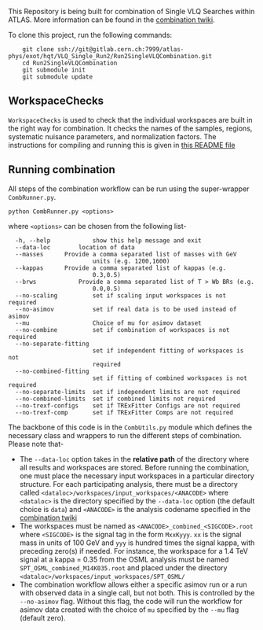 This Repository is being built for combination of  Single VLQ Searches within ATLAS. More information can be found in the [combination twiki](https://twiki.cern.ch/twiki/bin/viewauth/AtlasProtected/SingleCombinationRun2).

To clone this project, run the following commands:

```
	git clone ssh://git@gitlab.cern.ch:7999/atlas-phys/exot/hqt/VLQ_Single_Run2/Run2SingleVLQCombination.git
	cd Run2SingleVLQCombination
	git submodule init
	git submodule update
```

## WorkspaceChecks

``WorkspaceChecks`` is used to check that the individual workspaces are built in the right way for combination. It checks the names of the samples, regions, systematic nuisance parameters, and normalization factors. The instructions for compiling and running this is given in [this README file](https://gitlab.cern.ch/atlas-phys/exot/hqt/VLQ_Single_Run2/Run2SingleVLQCombination/-/blob/master/WorkspaceChecks/README.rst)


## Running combination

All steps of the combination workflow can be run using the super-wrapper `CombRunner.py`. 

```
python CombRunner.py <options>
```
where `<options>` can be chosen from the following list-

```
  -h, --help            show this help message and exit
  --data-loc		location of data
  --masses		Provide a comma separated list of masses with GeV
                        units (e.g. 1200,1600)
  --kappas		Provide a comma separated list of kappas (e.g.
                        0.3,0.5)
  --brws	    	Provide a comma separated list of T > Wb BRs (e.g.
                        0.0,0.5)
  --no-scaling          set if scaling input workspaces is not required
  --no-asimov           set if real data is to be used instead of asimov
  --mu	                Choice of mu for asimov dataset
  --no-combine          set if combination of workspaces is not required
  --no-separate-fitting
                        set if independent fitting of workspaces is not
                        required
  --no-combined-fitting
                        set if fitting of combined workspaces is not required
  --no-separate-limits  set if independent limits are not required
  --no-combined-limits  set if combined limits not required
  --no-trexf-configs    set if TRExFitter Configs are not required
  --no-trexf-comp       set if TRExFitter Comps are not required
```
The backbone of this code is in the `CombUtils.py` module which defines the necessary class and wrappers to run the different steps of combination. Please note that-

- The `--data-loc` option takes in the **relative path** of the directory where all results and workspaces are stored. Before running the combination, one must place the necessary input workspaces in a particular directory structure. For each participating analysis, there must be a directory called `<dataloc>/workspaces/input_workspaces/<ANACODE>` where `<dataloc>` is the directory specified by the `--data-loc` option (the default choice is `data`) and `<ANACODE>` is the analysis codename specified in the [combination twiki](https://twiki.cern.ch/twiki/bin/viewauth/AtlasProtected/SingleCombinationRun2)
- The workspaces must be named as `<ANACODE>_combined_<SIGCODE>.root` where `<SIGCODE>` is the signal tag in the form `MxxKyyy`. `xx` is the signal mass in units of 100 GeV and `yyy` is hundred times the signal kappa, with preceding zero(s) if needed. For instance, the workspace for a 1.4 TeV signal at a kappa = 0.35 from the OSML analysis must be named `SPT_OSML_combined_M14K035.root` and placed under the directory `<dataloc>/workspaces/input_workspaces/SPT_OSML/`
- The combination workflow allows either a specific asimov run or a run with observed data in a single call, but not both. This is controlled by the `--no-asimov` flag. Without this flag, the code will run the workflow for asimov data created with the choice of `mu` specified by the `--mu` flag (default zero).
